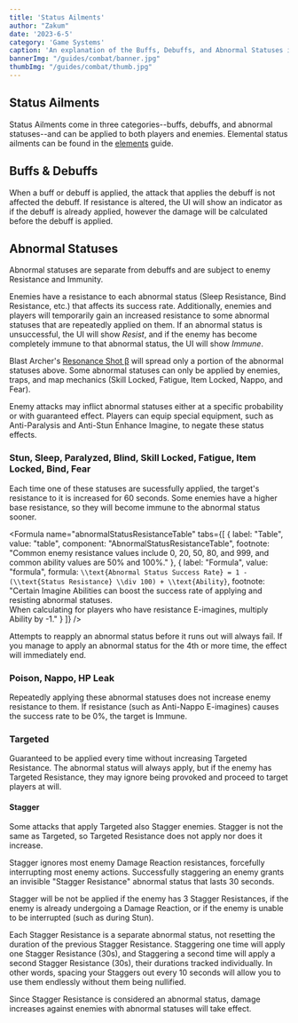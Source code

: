 ```yaml
---
title: 'Status Ailments'
author: "Zakum"
date: '2023-6-5'
category: 'Game Systems'
caption: 'An explanation of the Buffs, Debuffs, and Abnormal Statuses in BLUE PROTOCOL.'
bannerImg: "/guides/combat/banner.jpg"
thumbImg: "/guides/combat/thumb.jpg"
---
```


<script>
    import StickyNote from '$lib/components/StickyNote.svelte';
    import AbnormalStatusesTable from "$lib/components/guides/AbnormalStatusesTable.svelte";
    import Formula from "$lib/components/guides/Formula.svelte"
</script>

## Status Ailments
Status Ailments come in three categories--buffs, debuffs, and abnormal statuses--and can be applied to both players and enemies. Elemental status ailments can be found in the [elements](/guides/elements) guide.

## Buffs & Debuffs
When a buff or debuff is applied, the attack that applies the debuff is not affected the debuff. If resistance is altered, the UI will show an indicator as if the debuff is already applied, however the damage will be calculated before the debuff is applied.

<AbnormalStatusesTable />

## Abnormal Statuses
Abnormal statuses are separate from debuffs and are subject to enemy Resistance and Immunity.

Enemies have a resistance to each abnormal status (Sleep Resistance, Bind Resistance, etc.) that affects its success rate. Additionally, enemies and players will temporarily gain an increased resistance to some abnormal statuses that are repeatedly applied on them. If an abnormal status is unsuccessful, the UI will show *Resist*, and if the enemy has become completely immune to that abnormal status, the UI will show *Immune*.

<!-- https://note.com/h1t5uj1_/n/n2a81ae30954f says that level difference can affect resistance, but swiki has no mention of this. It's possible OP was unaware of base resistance values. -->

<AbnormalStatusesTable type={-2} />

Blast Archer's [Resonance Shot β](/classes/6/skills#618) will spread only a portion of the abnormal statuses above. Some abnormal statuses can only be applied by enemies, traps, and map mechanics (Skill Locked, Fatigue, Item Locked, Nappo, and Fear).

Enemy attacks may inflict abnormal statuses either at a specific probability or with guaranteed effect. Players can equip special equipment, such as Anti-Paralysis and Anti-Stun Enhance Imagine, to negate these status effects.

### Stun, Sleep, Paralyzed, Blind, Skill Locked, Fatigue, Item Locked, Bind, Fear
Each time one of these statuses are sucessfully applied, the target's resistance to it is increased for 60 seconds. Some enemies have a higher base resistance, so they will become immune to the abnormal status sooner.

<!-- Tested on 赤い飛沫 who has 50 sleep resistance; the second sleep showed Immune. Used +50% sleep chance and it was appliable 3 times before resist (100%/50%/25%). May want to test a +100% chance on an enemy with 100 resist to stun or sleep. -->

<Formula
    name="abnormalStatusResistanceTable"
    tabs={[
        {
            label: "Table",
            value: "table",
            component: "AbnormalStatusResistanceTable",
            footnote: "Common enemy resistance values include 0, 20, 50, 80, and 999, and common ability values are 50% and 100%."
        },
        {
            label: "Formula",
            value: "formula",
            formula: `\\text{Abnormal Status Success Rate} = 1 - (\\text{Status Resistance} \\div 100) + \\text{Ability}`,
            footnote: "Certain Imagine Abilities can boost the success rate of applying and resisting abnormal statuses.<br>When calculating for players who have resistance E-imagines, multiply Ability by -1."
        }
    ]}
/>

Attempts to reapply an abnormal status before it runs out will always fail. If you manage to apply an abnormal status for the 4th or more time, the effect will immediately end.

### Poison, Nappo, HP Leak
Repeatedly applying these abnormal statuses does not increase enemy resistance to them. If resistance (such as Anti-Nappo E-imagines) causes the success rate to be 0%, the target is Immune.

### Targeted
Guaranteed to be applied every time without increasing Targeted Resistance. The abnormal status will always apply, but if the enemy has Targeted Resistance, they may ignore being provoked and proceed to target players at will.
<!-- Debuff always applies. Provocation can be ignored *when the abnormal status is applied*, meaning continuing to attack after provoking may still be able to take aggro.  -->

#### Stagger
Some attacks that apply Targeted also Stagger enemies. Stagger is not the same as Targeted, so Targeted Resistance does not apply nor does it increase.
<!-- TODO: Needs confirmation: Since Targeted is guaranteed to be applied, the Stagger is guaranteed to work (if it passes the conditions below), unlike Battle Imagines which only have a chance to Stagger(?). OneCard says the AF staggers are 100%, but we need to test Battle Imagine staggers. -->

<!-- TODO: Elaborate on damage reaction resistances? resist_thrust/slash/blow are resistances against damage in the damage formula, but do they also play a role here, or is it just the generic "reaction" and "reaction_leveldiff" enemyparams? -->
<!-- Not all actions can be interrupted, especially bosses that are in a powered-up state -->
Stagger ignores most enemy Damage Reaction resistances, forcefully interrupting most enemy actions. Successfully staggering an enemy grants an invisible "Stagger Resistance" abnormal status that lasts 30 seconds.

Stagger will be not be applied if the enemy has 3 Stagger Resistances, if the enemy is already undergoing a Damage Reaction, or if the enemy is unable to be interrupted (such as during Stun).

Each Stagger Resistance is a separate abnormal status, not resetting the duration of the previous Stagger Resistance. Staggering one time will apply one Stagger Resistance (30s), and Staggering a second time will apply a second Stagger Resistance (30s), their durations tracked individually. In other words, spacing your Staggers out every 10 seconds will allow you to use them endlessly without them being nullified.

Since Stagger Resistance is considered an abnormal status, damage increases against enemies with abnormal statuses will take effect. 